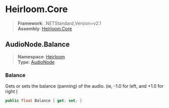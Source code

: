 # Heirloom.Core

> **Framework**: .NETStandard,Version=v2.1  
> **Assembly**: [Heirloom.Core][0]  

## AudioNode.Balance

> **Namespace**: [Heirloom][0]  
> **Type**: [AudioNode][1]  

### Balance

Gets or sets the balance (panning) of the audio. (ie, -1.0 for left, and +1.0 for right )

```cs
public float Balance { get; set; }
```

[0]: ../../../Heirloom.Core.md
[1]: ../AudioNode.md
